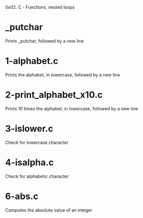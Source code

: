 0x02. C - Functions, nested loops

# _putchar 
Prints _putchar, followed by a new line

# 1-alphabet.c
Prints the alphabet, in lowercase, followed by a new line

# 2-print_alphabet_x10.c
Prints 10 times the alphabet, in lowercase, followed by a new line

# 3-islower.c
Check for lowercase character

# 4-isalpha.c
Check for alphabetic character

# 6-abs.c
Computes the absolute value of an integer
